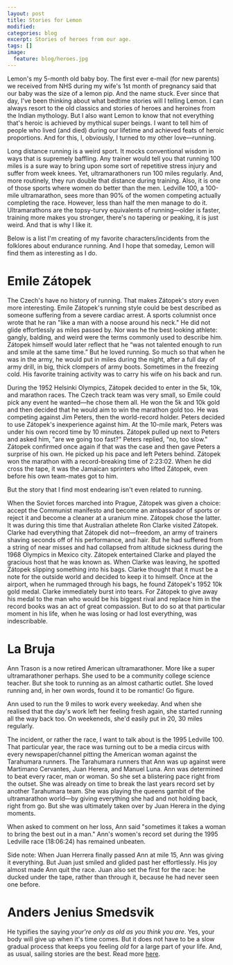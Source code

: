 ```yaml
---
layout: post
title: Stories for Lemon
modified:
categories: blog
excerpt: Stories of heroes from our age.
tags: []
image:
  feature: blog/heroes.jpg
---
```

Lemon's my 5-month old baby boy. The first ever e-mail (for new parents) we received from NHS during my wife's 1st month of pregnancy said that our baby was the size of a lemon pip. And the name stuck. Ever since that day, I've been thinking about what bedtime stories will I telling Lemon. I can always resort to the old classics and stories of heroes and heroines from the Indian mythology. But I also want Lemon to know that not everything that's heroic is achieved by mythical super beings. I want to tell him of people who lived (and died) during our lifetime and achieved feats of heroic proportions. And for this, I, obviously, I turned to my other love—running.

Long distance running is a weird sport. It mocks conventional wisdom in ways that is supremely baffling. Any trainer would tell you that running 100 miles is a sure way to bring upon some sort of repetitive stress injury and suffer from week knees. Yet, ultramarathoners run 100 miles regularly. And, more routinely, they run double that distance during training. Also, it is one of those sports where women do better than the men. Ledville 100, a 100-mile ultramarathon, sees more than 90% of the women competing actually completing the race. However, less than half the men manage to do it. Ultramarathons are the topsy-turvy equivalents of running—older is faster, training more makes you stronger, there's no tapering or peaking, it is just weird. And that is why I like it.     

Below is a list I'm creating of my favorite characters/incidents from the folklores about endurance running. And I hope that someday, Lemon will find them as interesting as I do.

# Emile Zátopek
The Czech's have no history of running. That makes Zátopek's story even more interesting. Emile Zátopek's running style could be best described as someone suffering from a severe cardiac arrest. A sports columnist once wrote that he ran "like a man with a noose around his neck."  He did not glide effortlessly as miles passed by. Nor was he the best looking athlete: gangly, balding, and weird were the terms commonly used to describe him. Zátopek himself would  later reflect that he “was not talented enough to run and smile at the same time.” But he loved running. So much so that when he was in the army, he would put in miles during the night, after a full day of army drill, in big, thick clompers of army boots. Sometimes in the freezing cold. His favorite training activity was to carry his wife on his back and run.

During the 1952 Helsinki Olympics, Zátopek decided to enter in the 5k, 10k, and marathon races. The Czech track team was very small, so Emile could pick any event he wanted—he chose them all. He won the 5k and 10k gold and then decided that he would aim to win the marathon gold too. He was competing against Jim Peters, then the world-record holder. Peters decided to use Zátopek's inexperience against him. At the 10-mile mark, Peters was under his own record time by 10 minutes. Zátopek pulled up next to Peters and asked him, "are we going too fast?" Peters replied, "no, too slow." Zátopek confirmed once again if that was the case and then gave Peters a surprise of his own. He picked up his pace and left Peters behind. Zátopek won the marathon with a record-breaking time of 2:23:02. When he did cross the tape, it was the Jamaican sprinters who lifted Zátopek, even before his own team-mates got to him.

But the story that I find most endearing isn't even related to running.

When the Soviet forces marched into Prague, Zátopek was given a choice: accept the Communist manifesto and become an ambassador of sports or reject it and become a cleaner at a uranium mine. Zátopek chose the latter. It was during this time that Australian athelete Ron Clarke visited Zátopek. Clarke had everything that Zátopek did not—freedom, an army of trainers shaving seconds off of his performance, and hair. But he had suffered from a string of near misses and had collapsed from altitude sickness during the 1968 Olympics in Mexico city. Zátopek entertained Clarke and played the gracious host that he was known as. When Clarke was leaving, he spotted Zátopek slipping something into his bags. Clarke thought that it must be a note for the outside world and decided to keep it to himself. Once at the airport, when he rummaged through his bags, he found Zátopek's 1952 10k gold medal. Clarke immediately burst into tears. For Zátopek to give away his medal to the man who would be his biggest rival and replace him in the record books was an act of great compassion. But to do so at that particular moment in his life, when he was losing or had lost everything, was indescribable.

# La Bruja
Ann Trason is a now retired American ultramarathoner. More like a super ultramarathoner perhaps. She used to be a community college science teacher. But she took to running as an almost cathartic outlet. She loved running and, in her own words, found it to be romantic! Go figure.

Ann used to run the 9 miles to work every weekeday. And when she realised that the day's work left her feeling fresh again, she started running all the way back too. On weekeneds, she'd easily put in 20, 30 miles regularly.

The incident, or rather the race, I want to talk about is the 1995 Ledville 100. That particular year, the race was turning out to be a media circus with every newspaper/channel pitting the American woman against the Tarahumara runners. The Tarahumara runners that Ann was up against were Martimano Cervantes, Juan Herera, and Manuel Luna. Ann was determined to beat every racer, man or woman. So she set a blistering pace right from the outset. She was already on time to break the last years record set by another Tarahumara team. She was playing the queens gambit of the ultramarathon world—by giving everything she had and not holding back, right from go. But she was ultimately taken over by Juan Herera in the dying moments.

When asked to comment on her loss, Ann said "sometimes it takes a woman to bring the best out in a man." Ann's women's record set during the 1995 Ledville race (18:06:24) has remained unbeaten.

Side note: When Juan Herrera finally passed Ann at mile 15, Ann was giving it everything. But Juan just smiled and glided past her effortlessly. His joy almost made Ann quit the race. Juan also set the first for the race: he ducked under the tape, rather than through it, because he had never seen one before.

# Anders Jenius Smedsvik
He typifies the saying _your're only as old as you think you are_. Yes, your body will give up when it's time comes. But it does not have to be a slow gradual process that keeps you feeling _old_ for a large part of your life. And, as usual, sailing stories are the best. Read more [here](http://www.dagbladet.no/magasinet/the-final-journeynbspof-anders-j-smedsvik/62942815).
